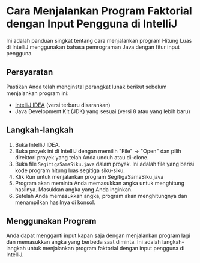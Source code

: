 # Cara Menjalankan Program Faktorial dengan Input Pengguna di IntelliJ

Ini adalah panduan singkat tentang cara menjalankan program Hitung Luas di IntelliJ menggunakan bahasa pemrograman Java dengan fitur input pengguna.

## Persyaratan

Pastikan Anda telah menginstal perangkat lunak berikut sebelum menjalankan program ini:

- [IntelliJ IDEA](https://www.jetbrains.com/idea/download/) (versi terbaru disarankan)
- Java Development Kit (JDK) yang sesuai (versi 8 atau yang lebih baru)

## Langkah-langkah

1. Buka IntelliJ IDEA.
2. Buka proyek ini di IntelliJ dengan memilih "File" -> "Open" dan pilih direktori proyek yang telah Anda unduh atau di-clone.
3. Buka file `SegitigaSamaSiku.java` dalam proyek. Ini adalah file yang berisi kode program hitung luas segitiga siku-siku.
4. Klik Run untuk menjalankan program SegitigaSamaSiku.java
5. Program akan meminta Anda memasukkan angka untuk menghitung hasilnya. Masukkan angka yang Anda inginkan.
6. Setelah Anda memasukkan angka, program akan menghitungnya dan menampilkan hasilnya di konsol.

## Menggunakan Program

Anda dapat mengganti input kapan saja dengan menjalankan program lagi dan memasukkan angka yang berbeda saat diminta.
Ini adalah langkah-langkah untuk menjalankan program faktorial dengan input pengguna di IntelliJ.